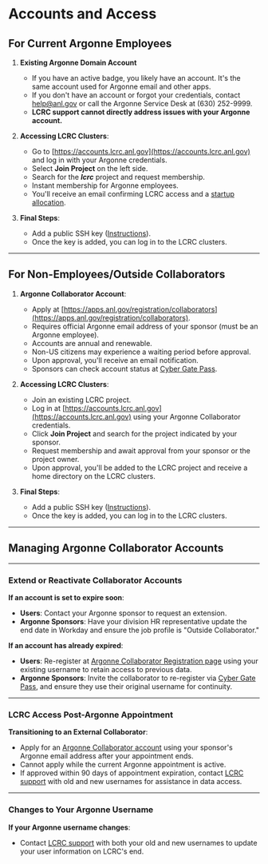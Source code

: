 # Accounts and Access

## For Current Argonne Employees

1. **Existing Argonne Domain Account**
    - If you have an active badge, you likely have an account. It's the same account used for Argonne email and other apps.
    - If you don't have an account or forgot your credentials, contact [help@anl.gov](mailto:help@anl.gov) or call the Argonne Service Desk at (630) 252-9999.
    - **LCRC support cannot directly address issues with your Argonne account.**

2. **Accessing LCRC Clusters**:
    - Go to [https://accounts.lcrc.anl.gov](https://accounts.lcrc.anl.gov) and log in with your Argonne credentials.
    - Select **Join Project** on the left side.
    - Search for the **_lcrc_** project and request membership.
    - Instant membership for Argonne employees.
    - You'll receive an email confirming LCRC access and a [startup allocation](https://www.lcrc.anl.gov/for-users/getting-started/projects-in-lcrc/#startupprojs).

3. **Final Steps**:
    - Add a public SSH key ([Instructions](../ssh/)).
    - Once the key is added, you can log in to the LCRC clusters.

---

## For Non-Employees/Outside Collaborators

1. **Argonne Collaborator Account**:
    - Apply at [https://apps.anl.gov/registration/collaborators](https://apps.anl.gov/registration/collaborators).
    - Requires official Argonne email address of your sponsor (must be an Argonne employee).
    - Accounts are annual and renewable.
    - Non-US citizens may experience a waiting period before approval.
    - Upon approval, you'll receive an email notification.
    - Sponsors can check account status at [Cyber Gate Pass](https://apps.inside.anl.gov/cgp).

2. **Accessing LCRC Clusters**:
    - Join an existing LCRC project.
    - Log in at [https://accounts.lcrc.anl.gov](https://accounts.lcrc.anl.gov) using your Argonne Collaborator credentials.
    - Click **Join Project** and search for the project indicated by your sponsor.
    - Request membership and await approval from your sponsor or the project owner.
    - Upon approval, you'll be added to the LCRC project and receive a home directory on the LCRC clusters.

3. **Final Steps**:
    - Add a public SSH key ([Instructions](../ssh/)).
    - Once the key is added, you can log in to the LCRC clusters.

---

## Managing Argonne Collaborator Accounts

---

### Extend or Reactivate Collaborator Accounts

**If an account is set to expire soon**:

  - **Users**: Contact your Argonne sponsor to request an extension.
  - **Argonne Sponsors**: Have your division HR representative update the end date in Workday and ensure the job profile is "Outside Collaborator."

**If an account has already expired**:

  - **Users**: Re-register at [Argonne Collaborator Registration page](https://apps.anl.gov/registration/collaborators) using your existing username to retain access to previous data.
  - **Argonne Sponsors**: Invite the collaborator to re-register via [Cyber Gate Pass](https://apps.inside.anl.gov/cgp), and ensure they use their original username for continuity.

---

### LCRC Access Post-Argonne Appointment

**Transitioning to an External Collaborator**:

  - Apply for an [Argonne Collaborator account](https://apps.anl.gov/registration/collaborators) using your sponsor's Argonne email address after your appointment ends.
  - Cannot apply while the current Argonne appointment is active.
  - If approved within 90 days of appointment expiration, contact [LCRC support](mailto:support@lcrc.anl.gov) with old and new usernames for assistance in data access.

---

### Changes to Your Argonne Username

**If your Argonne username changes**:

  - Contact [LCRC support](mailto:support@lcrc.anl.gov) with both your old and new usernames to update your user information on LCRC's end.